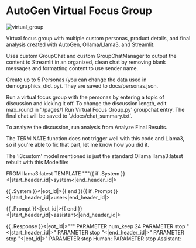 
# AutoGen Virtual Focus Group


![virtual_group](https://github.com/msamylea/autogen_focus_group/assets/44280406/e44684e1-96a4-475d-a432-4e4aaae24c7a)


Virtual focus group with multiple custom personas, product details, and final analysis created with AutoGen, Ollama/Llama3, and Streamlit. 

Uses custom GroupChat and custom GroupChatManager to output the content to Streamlit in an organized, clean chat by removing blank messages and formatting content to use sender name.

Create up to 5 Personas (you can change the data used in demographics_dict.py).  They are saved to docs/personas.json.

Run a virtual focus group with the personas by entering a topic of discussion and kicking it off.  To change the discussion length, edit max_round in './pages/1 Run Virtual Focus Group.py' groupchat entry.  The final chat will be saved to './docs/chat_summary.txt'.

To analyze the discussion, run analysis from Analyze Final Results. 

The TERMINATE function does not trigger well with this code and Llama3, so if you're able to fix that part, let me know how you did it.

The 'l3custom' model mentioned is just the standard Ollama llama3:latest rebuilt with this Modelfile:


  FROM llama3:latest
  TEMPLATE """{{ if .System }}<|start_header_id|>system<|end_header_id|>
  
  {{ .System }}<|eot_id|>{{ end }}{{ if .Prompt }}<|start_header_id|>user<|end_header_id|>
  
  {{ .Prompt }}<|eot_id|>{{ end }}<|start_header_id|>assistant<|end_header_id|>
  
  {{ .Response }}<|eot_id|>"""
  PARAMETER num_keep 24
  PARAMETER stop "<|start_header_id|>"
  PARAMETER stop "<|end_header_id|>"
  PARAMETER stop "<|eot_id|>"
  PARAMETER stop Human:
  PARAMETER stop Assistant:
